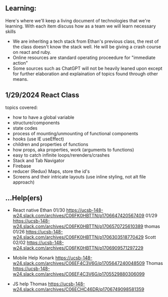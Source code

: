 ## Learning:
Here's where we'll keep a living document of technologies that we're learning.
With each item discuss how as a team we will learn necessary skills
* We are inheriting a tech stack from Ethan's previous class, the rest of the class doesn't know the stack well. He will be giving a crash course on react and ruby.
* Online resources are standard operating proceedure for "immediate action"
* Some sources such as ChatGPT will not be heavily leaned upon except for further elaboration and explaination of topics found through other means.


 ## 1/29/2024 React Class
topics covered:
- how to have a global variable
- structure/components
- state codes
- process of mounting/unmounting of functional components
- hooks (use<whatever> IE useEffect)
- children and properties of functions
- how props, aka properties, work (arguments to functions)
- easy to catch infinite loops/rerenders/crashes
- Stack and Tab Navigator
- Firebase
- reducer (Redux) Maps, store the id's
- Screens and their intricate layouts (use inline styling, not alt file approach)

## ...Help(ers)
- React native
	 Ethan	01/30 https://ucsb-148-w24.slack.com/archives/C06FK0HBTTN/p1706647420567409
 		01/29 https://ucsb-148-w24.slack.com/archives/C06FK0HBTTN/p1706570725610389
	thomas 	01/26 https://ucsb-148-w24.slack.com/archives/C06FK0HBTTN/p1706303518770429
	Scott 	02/02 https://ucsb-148-w24.slack.com/archives/C06FK0HBTTN/p1706909571297229

- Mobile Help
	Konark	https://ucsb-148-w24.slack.com/archives/C06EF4C3V6G/p1705647240048509
	Thomas 	https://ucsb-148-w24.slack.com/archives/C06EF4C3V6G/p1705529880306099

- JS help
	Thomas 	https://ucsb-148-w24.slack.com/archives/C06ECHC46DR/p1706749098581359

